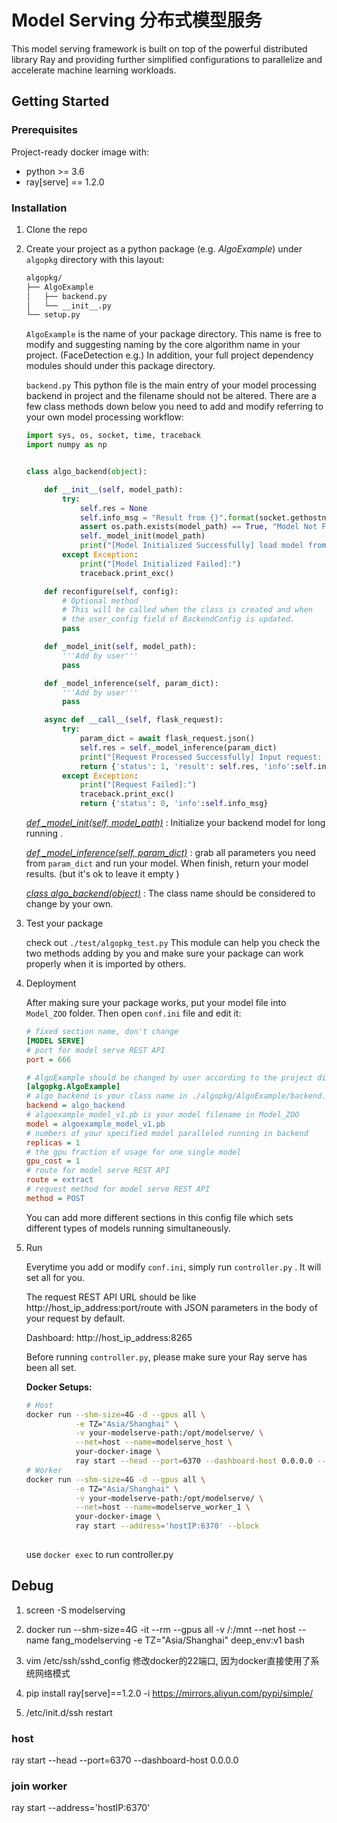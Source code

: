 

# Model Serving 分布式模型服务

This model serving framework is built on top of the powerful distributed library Ray and providing further simplified configurations to parallelize and accelerate machine learning workloads.



## Getting Started



### Prerequisites

Project-ready docker image with:

- python >= 3.6
- ray[serve] == 1.2.0

### Installation

1. Clone the repo

2. Create your project as a python package (e.g. *AlgoExample*) under `algopkg` directory with this layout:

   ```bash
   algopkg/
   ├── AlgoExample
   │   ├── backend.py
   │   └── __init__.py
   └── setup.py
   ```

   `AlgoExample` is the name of your package directory. This name is free to modify and suggesting naming by the core algorithm name in your project.  (FaceDetection e.g.)  In addition,  your full project dependency modules should under this package directory.

   `backend.py`   This python file is the main entry of your model processing backend in project and the filename should not be altered.  There are a few class methods down below you need to add and modify referring to your own model processing workflow: 

   ```python
   import sys, os, socket, time, traceback
   import numpy as np
   
   
   class algo_backend(object):
   
       def __init__(self, model_path):
           try:
               self.res = None
               self.info_msg = "Result from {}".format(socket.gethostname())
               assert os.path.exists(model_path) == True, "Model Not Found"
               self._model_init(model_path)
               print("[Model Initialized Successfully] load model from : {}".format(model_path))
           except Exception:
               print("[Model Initialized Failed]:")
               traceback.print_exc()
   
       def reconfigure(self, config):
           # Optional method
           # This will be called when the class is created and when
           # the user_config field of BackendConfig is updated.
           pass
   
       def _model_init(self, model_path):
           '''Add by user'''
           pass
   
       def _model_inference(self, param_dict):
           '''Add by user'''
           pass
   
       async def __call__(self, flask_request):
           try:
               param_dict = await flask_request.json()
               self.res = self._model_inference(param_dict)
               print("[Request Processed Successfully] Input request: {}   Output Result: {}".format(param_dict, self.res))
               return {'status': 1, 'result': self.res, 'info':self.info_msg}
           except Exception:
               print("[Request Failed]:")
               traceback.print_exc()
               return {'status': 0, 'info':self.info_msg}
   ```

   <u>*def _model_init(self, model_path)*</u> : Initialize your backend model for long running .

   <u>*def _model_inference(self, param_dict)*</u> : grab all parameters you need from `param_dict` and run your model.  When finish, return your model results. (but it's ok to leave it empty ) 

   <u>*class algo_backend(object)*</u> : The class name should be considered to change by your own.

3. Test your package

   check out `./test/algopkg_test.py`  This module can help you check the two methods adding by you and make sure your package can work properly when it is imported by others. 

4. Deployment

   After making sure your package works, put your model file into `Model_ZOO` folder. Then open `conf.ini` file and edit it:
   
   ```ini
   # fixed section name, don't change
   [MODEL SERVE] 
   # port for model serve REST API
   port = 666         
   
   # AlgoExample should be changed by user according to the project dir under algopkg folder
   [algopkg.AlgoExample]
   # algo_backend is your class name in ./algopkg/AlgoExample/backend.py
   backend = algo_backend
   # algoexample_model_v1.pb is your model filename in Model_ZOO
   model = algoexample_model_v1.pb
   # numbers of your specified model paralleled running in backend 
   replicas = 1
   # the gpu fraction of usage for one single model
   gpu_cost = 1
   # route for model serve REST API
   route = extract
   # request method for model serve REST API
   method = POST
   ```
   
   You can add more different sections in this config file which sets different types of models running simultaneously.

5. Run

   Everytime you add or modify `conf.ini`, simply run `controller.py` . It will set all for you.

   The request REST API URL should be like http://host_ip_address:port/route  with JSON parameters in the body of your request by default. 

   Dashboard: http://host_ip_address:8265

   Before running `controller.py`, please make sure your Ray serve has been all set. 

   

   **Docker Setups:**

   ```bash
   # Host
   docker run --shm-size=4G -d --gpus all \
              -e TZ="Asia/Shanghai" \
              -v your-modelserve-path:/opt/modelserve/ \
              --net=host --name=modelserve_host \
              your-docker-image \
              ray start --head --port=6370 --dashboard-host 0.0.0.0 --block
   # Worker
   docker run --shm-size=4G -d --gpus all \
              -e TZ="Asia/Shanghai" \
              -v your-modelserve-path:/opt/modelserve/ \
              --net=host --name=modelserve_worker_1 \
              your-docker-image \
              ray start --address='hostIP:6370' --block
         
   ```
   
   use `docker exec` to run controller.py



## Debug



1. screen -S modelserving

2. docker run --shm-size=4G -it --rm --gpus all -v /:/mnt --net host --name fang_modelserving -e TZ="Asia/Shanghai" deep_env:v1 bash

3. vim /etc/ssh/sshd_config 修改docker的22端口, 因为docker直接使用了系统网络模式

4. pip install ray[serve]==1.2.0 -i https://mirrors.aliyun.com/pypi/simple/

5. /etc/init.d/ssh restart

   

### host 
ray start --head --port=6370 --dashboard-host 0.0.0.0
### join worker
ray start --address='hostIP:6370'


